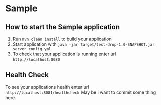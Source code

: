 # Sample

How to start the Sample application
---

1. Run `mvn clean install` to build your application
1. Start application with `java -jar target/test-drop-1.0-SNAPSHOT.jar server config.yml`
1. To check that your application is running enter url `http://localhost:8080`

Health Check
---

To see your applications health enter url `http://localhost:8081/healthcheck`
May be i want to commit some thing here.

